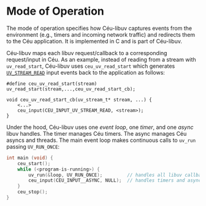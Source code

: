 Mode of Operation
=================

The mode of operation specifies how Céu-libuv captures events from the
environment (e.g., timers and incoming network traffic) and redirects them to
the Céu application.
It is implemented in C and is part of Céu-libuv.

Céu-libuv maps each libuv request/callback to a corresponding request/input in
Céu.
As an example, instead of reading from a stream with `uv_read_start`, Céu-libuv
uses `ceu_uv_read_start` which generates
[`UV_STREAM_READ`](../stream/#uv_stream_read) input events back to the
application as follows:

```ceu
#define ceu_uv_read_start(stream) uv_read_start(stream,...,ceu_uv_read_start_cb);

void ceu_uv_read_start_cb(uv_stream_t* stream, ...) {
    <...>
    ceu_input(CEU_INPUT_UV_STREAM_READ, <stream>);
}
```

Under the hood, Céu-libuv uses one *event loop*, one *timer*, and one *async*
libuv handles.
The timer manages Céu timers.
The async manages Céu asyncs and threads.
The main event loop makes continuous calls to `uv_run` passing `UV_RUN_ONCE`:

```c
int main (void) {
    ceu_start();
    while (<program-is-running>) {
        uv_run(&loop, UV_RUN_ONCE);         // handles all libuv callbacks
        ceu_input(CEU_INPUT__ASYNC, NULL);  // handles timers and asyncs
    }
    ceu_stop();
}
```
